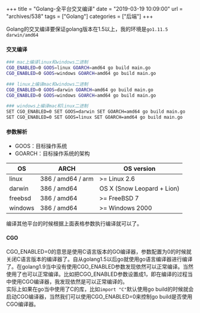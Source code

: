 +++
title = "Golang-全平台交叉编译"
date = "2019-03-19 10:09:00"
url = "archives/538"
tags = ["Golang"]
categories = ["后端"]
+++

Golang的交叉编译要保证golang版本在1.5以上，我的环境是`go1.11.5 darwin/amd64`

#### 交叉编译 ####

```bash
### mac上编译linux和windows二进制
CGO_ENABLED=0 GOOS=linux GOARCH=amd64 go build main.go
CGO_ENABLED=0 GOOS=windows GOARCH=amd64 go build main.go

### linux上编译mac和windows二进制
CGO_ENABLED=0 GOOS=darwin GOARCH=amd64 go build main.go
CGO_ENABLED=0 GOOS=windows GOARCH=amd64 go build main.go

### windows上编译mac和linux二进制
SET CGO_ENABLED=0 SET GOOS=darwin SET GOARCH=amd64 go build main.go
SET CGO_ENABLED=0 SET GOOS=linux SET GOARCH=amd64 go build main.go
```

#### 参数解析 ####

 *  GOOS：目标操作系统
 *  GOARCH：目标操作系统的架构

| OS      | ARCH              | OS version                 |
|---------|-------------------|----------------------------|
| linux   | 386 / amd64 / arm | >= Linux 2.6               |
| darwin  | 386 / amd64       | OS X (Snow Leopard + Lion) |
| freebsd | 386 / amd64       | >= FreeBSD 7               |
| windows | 386 / amd64       | >= Windows 2000            |


编译其他平台的时候根据上面表格参数执行编译就可以了。

#### CGO ####

CGO\_ENABLED=0的意思是使用C语言版本的GO编译器，参数配置为0的时候就关闭C语言版本的编译器了。自从golang1.5以后go就使用go语言编译器进行编译了。在golang1.9当中没有使用CGO\_ENABLED参数发现依然可以正常编译。当然使用了也可以正常编译。比如把CGO\_ENABLED参数设置成1，即在编译的过程当中使用CGO编译器，我发现依然是可以正常编译的。  
实际上如果在go当中使用了C的库，比如`import "C"`默认使用go build的时候就会启动CGO编译器，当然我们可以使用CGO\_ENABLED=0来控制go build是否使用CGO编译器。